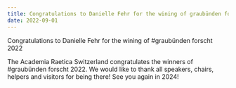 ```yaml
---
title: Congratulations to Danielle Fehr for the wining of graubünden forscht 2022
date: 2022-09-01
---
```


Congratulations to Danielle Fehr for the wining of #graubünden forscht 2022

<!--more-->

The Academia Raetica Switzerland congratulates the winners of #graubünden forscht 2022. We would like to thank all speakers, chairs, helpers and visitors for being there! See you again in 2024!
